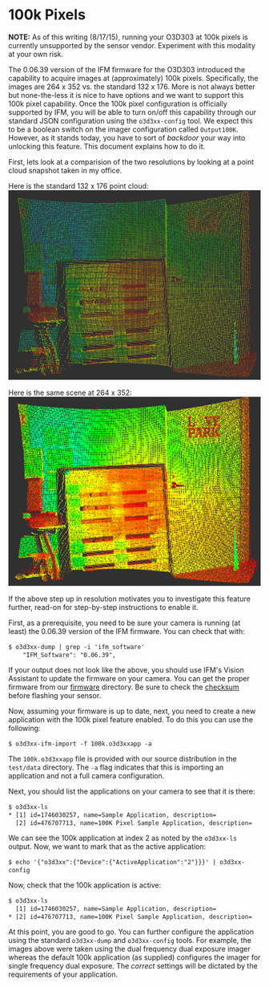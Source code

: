 100k Pixels
===========

**NOTE:** As of this writing (8/17/15), running your O3D303 at 100k pixels is
  currently unsupported by the sensor vendor. Experiment with this modality at
  your own risk.


The 0.06.39 version of the IFM firmware for the O3D303 introduced the
capability to acquire images at (approximately) 100k pixels. Specifically, the
images are 264 x 352 vs. the standard 132 x 176. More is not always better but
none-the-less it is nice to have options and we want to support this 100k pixel
capability. Once the 100k pixel configuration is officially supported by IFM,
you will be able to turn on/off this capability through our standard JSON
configuration using the `o3d3xx-config` tool. We expect this to be a boolean
switch on the imager configuration called `Output100K`. However, as it stands
today, you have to sort of *backdoor* your way into unlocking this
feature. This document explains how to do it.

First, lets look at a comparision of the two resolutions by looking at a point
cloud snapshot taken in my office.

Here is the standard 132 x 176 point cloud:
![23k](figures/office23k.png)

Here is the same scene at 264 x 352:
![100k](figures/office100k.png)

If the above step up in resolution motivates you to investigate this feature
further, read-on for step-by-step instructions to enable it.

First, as a prerequisite, you need to be sure your camera is running
(at least) the 0.06.39 version of the IFM firmware. You can check that with:

    $ o3d3xx-dump | grep -i 'ifm_software'
        "IFM_Software": "0.06.39",

If your output does not look like the above, you should use IFM's Vision
Assistant to update the firmware on your camera. You can get the proper
firmware from our [firmware](../firmware/) directory. Be sure to check the
[checksum](../firmware/checksums.md5) before flashing your sensor.

Now, assuming your firmware is up to date, next, you need to create a new
application with the 100k pixel feature enabled. To do this you can use the
following:

    $ o3d3xx-ifm-import -f 100k.o3d3xxapp -a

The `100k.o3d3xxapp` file is provided with our source distribution in the
`test/data` directory. The `-a` flag indicates that this is importing an
application and not a full camera configuration.

Next, you should list the applications on your camera to see that it is there:

    $ o3d3xx-ls
    * [1] id=1746030257, name=Sample Application, description=
      [2] id=476707713, name=100K Pixel Sample Application, description=

We can see the 100k application at index 2 as noted by the `o3d3xx-ls`
output. Now, we want to mark that as the active application:

    $ echo '{"o3d3xx":{"Device":{"ActiveApplication":"2"}}}' | o3d3xx-config

Now, check that the 100k application is active:

    $ o3d3xx-ls
      [1] id=1746030257, name=Sample Application, description=
    * [2] id=476707713, name=100K Pixel Sample Application, description=

At this point, you are good to go. You can further configure the application
using the standard `o3d3xx-dump` and `o3d3xx-config` tools. For example, the
images above were taken using the dual frequency dual exposure imager whereas
the default 100k application (as supplied) configures the imager for single
frequency dual exposure. The *correct* settings will be dictated by the
requirements of your application.

